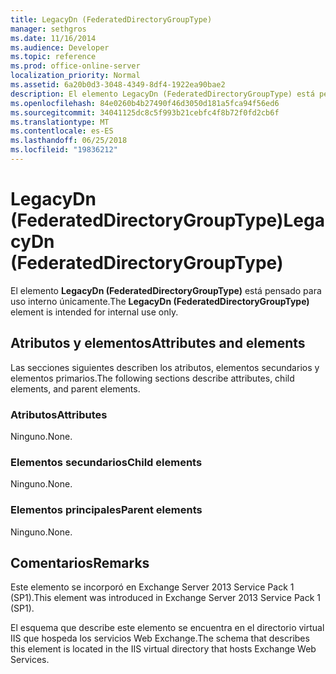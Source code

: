 ```yaml
---
title: LegacyDn (FederatedDirectoryGroupType)
manager: sethgros
ms.date: 11/16/2014
ms.audience: Developer
ms.topic: reference
ms.prod: office-online-server
localization_priority: Normal
ms.assetid: 6a20b0d3-3048-4349-8df4-1922ea90bae2
description: El elemento LegacyDn (FederatedDirectoryGroupType) está pensado para uso interno únicamente.
ms.openlocfilehash: 84e0260b4b27490f46d3050d181a5fca94f56ed6
ms.sourcegitcommit: 34041125dc8c5f993b21cebfc4f8b72f0fd2cb6f
ms.translationtype: MT
ms.contentlocale: es-ES
ms.lasthandoff: 06/25/2018
ms.locfileid: "19836212"
---
```

# <a name="legacydn-federateddirectorygrouptype"></a><span data-ttu-id="7035a-103">LegacyDn (FederatedDirectoryGroupType)</span><span class="sxs-lookup"><span data-stu-id="7035a-103">LegacyDn (FederatedDirectoryGroupType)</span></span>

<span data-ttu-id="7035a-104">El elemento **LegacyDn (FederatedDirectoryGroupType)** está pensado para uso interno únicamente.</span><span class="sxs-lookup"><span data-stu-id="7035a-104">The **LegacyDn (FederatedDirectoryGroupType)** element is intended for internal use only.</span></span> 

## <a name="attributes-and-elements"></a><span data-ttu-id="7035a-105">Atributos y elementos</span><span class="sxs-lookup"><span data-stu-id="7035a-105">Attributes and elements</span></span>

<span data-ttu-id="7035a-106">Las secciones siguientes describen los atributos, elementos secundarios y elementos primarios.</span><span class="sxs-lookup"><span data-stu-id="7035a-106">The following sections describe attributes, child elements, and parent elements.</span></span>
  
### <a name="attributes"></a><span data-ttu-id="7035a-107">Atributos</span><span class="sxs-lookup"><span data-stu-id="7035a-107">Attributes</span></span>

<span data-ttu-id="7035a-108">Ninguno.</span><span class="sxs-lookup"><span data-stu-id="7035a-108">None.</span></span>
  
### <a name="child-elements"></a><span data-ttu-id="7035a-109">Elementos secundarios</span><span class="sxs-lookup"><span data-stu-id="7035a-109">Child elements</span></span>

<span data-ttu-id="7035a-110">Ninguno.</span><span class="sxs-lookup"><span data-stu-id="7035a-110">None.</span></span>
  
### <a name="parent-elements"></a><span data-ttu-id="7035a-111">Elementos principales</span><span class="sxs-lookup"><span data-stu-id="7035a-111">Parent elements</span></span>

<span data-ttu-id="7035a-112">Ninguno.</span><span class="sxs-lookup"><span data-stu-id="7035a-112">None.</span></span>
  
## <a name="remarks"></a><span data-ttu-id="7035a-113">Comentarios</span><span class="sxs-lookup"><span data-stu-id="7035a-113">Remarks</span></span>

<span data-ttu-id="7035a-114">Este elemento se incorporó en Exchange Server 2013 Service Pack 1 (SP1).</span><span class="sxs-lookup"><span data-stu-id="7035a-114">This element was introduced in Exchange Server 2013 Service Pack 1 (SP1).</span></span>
  
<span data-ttu-id="7035a-115">El esquema que describe este elemento se encuentra en el directorio virtual IIS que hospeda los servicios Web Exchange.</span><span class="sxs-lookup"><span data-stu-id="7035a-115">The schema that describes this element is located in the IIS virtual directory that hosts Exchange Web Services.</span></span>
  

